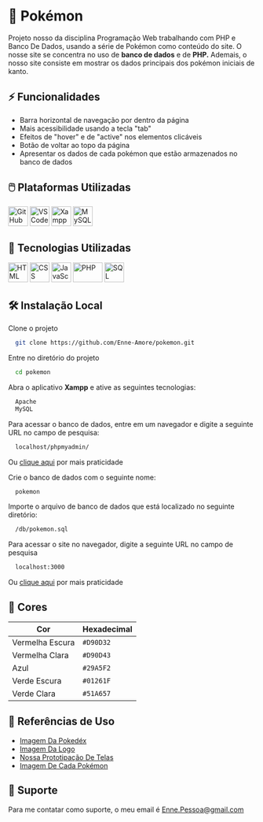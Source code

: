
# 🔴 Pokémon

 Projeto nosso da disciplina Programação Web trabalhando com PHP e Banco De Dados, usando a série de Pokémon como conteúdo do site. O nosse site se concentra no uso de **banco de dados** e de **PHP.** Ademais, o nosso site consiste em mostrar os dados principais dos pokémon iniciais de kanto.


## ⚡ Funcionalidades

 - Barra horizontal de navegação por dentro da página
 - Mais acessibilidade usando a tecla "tab"
 - Efeitos de "hover" e de "active" nos elementos clicáveis
 - Botão de voltar ao topo da página
 - Apresentar os dados de cada pokémon que estão armazenados no banco de dados


## 🖱️ Plataformas Utilizadas

 <p align="left">
   <img src="https://upload.wikimedia.org/wikipedia/commons/thumb/c/c2/GitHub_Invertocat_Logo.svg/250px-GitHub_Invertocat_Logo.svg.png" title="GitHub" alt="GitHub" width="40" height="40"/>
   <img src="https://upload.wikimedia.org/wikipedia/commons/thumb/9/9a/Visual_Studio_Code_1.35_icon.svg/1200px-Visual_Studio_Code_1.35_icon.svg.png" title="VS Code" alt="VS Code" width="40" height="40"/>
   <img src="https://images.sftcdn.net/images/t_app-icon-m/p/11787910-96d2-11e6-ab89-00163ec9f5fa/403594526/xampp-windows-icon.png" title="Xampp" alt="Xampp" width="40" height="40"/>
   <img src="https://www.techspot.com/images2/downloads/topdownload/2020/01/2020-01-28-ts3_thumbs-c3e.png" title="MySQL" alt="MySQL" width="40" height="40"/>
 </p>


## 🚀 Tecnologias Utilizadas

 <p align="left">
   <img src="https://cdn.jsdelivr.net/gh/devicons/devicon/icons/html5/html5-original.svg" title="HTML" alt="HTML" width="40" height="40"/>
   <img src="https://upload.wikimedia.org/wikipedia/commons/thumb/a/ab/Official_CSS_Logo.svg/2048px-Official_CSS_Logo.svg.png" title="CSS" alt="CSS" width="40" height="40"/>
   <img src="https://cdn.jsdelivr.net/gh/devicons/devicon/icons/javascript/javascript-original.svg" title="JavaScript" alt="JavaScript" width="40" height="40"/>
   <img src="https://upload.wikimedia.org/wikipedia/commons/thumb/2/27/PHP-logo.svg/1200px-PHP-logo.svg.png" title="PHP" alt="PHP" width="60" height="40"/>
   <img src="https://desenvolvimentoaberto.org/wp-content/uploads/2016/11/logoazuresql.png" title="SQL" alt="SQL" width="40" height="40"/>
 </p>


## 🛠️ Instalação Local

 Clone o projeto
 
 ```bash
   git clone https://github.com/Enne-Amore/pokemon.git
 ```
 
 Entre no diretório do projeto
 
 ```bash
   cd pokemon
 ```
 
 Abra o aplicativo **Xampp** e ative as seguintes tecnologias:
 
 ```bash
   Apache
   MySQL
 ```
 
 Para acessar o banco de dados, entre em um navegador e digite a seguinte URL no campo de pesquisa:
 
 ```bash
   localhost/phpmyadmin/
 ```
 Ou [clique aqui](http://localhost/phpmyadmin/) por mais praticidade
 
 Crie o banco de dados com o seguinte nome:
 
 ```bash
   pokemon
 ```
 
 Importe o arquivo de banco de dados que está localizado no seguinte diretório:
 
 ```bash
   /db/pokemon.sql
 ```
 
 Para acessar o site no navegador, digite a seguinte URL no campo de pesquisa
 
 ```bash
   localhost:3000
 ```
 Ou [clique aqui](http://localhost:3000) por mais praticidade


## 🌈 Cores

 | Cor             | Hexadecimal |
 | --------------- | ----------- |
 | Vermelha Escura | `#D90D32`   |
 | Vermelha Clara  | `#D90D43`   |
 | Azul            | `#29A5F2`   |
 | Verde Escura    | `#01261F`   |
 | Verde Clara     | `#51A657`   |


## 🌟 Referências de Uso

 - [Imagem Da Pokedéx](https://pokemon.fandom.com/pt-br/wiki/Pok%C3%A9dex)
 - [Imagem Da Logo](https://pluspng.com/png-36599.html)
 - [Nossa Prototipação De Telas](https://www.figma.com/file/QPF2T60f5qUnD8yYlQn3LM/Pok%C3%A9mon?type=design&node-id=0%3A1&mode=design&t=ykjuK32x2pNWsca2-1)
 - [Imagem De Cada Pokémon](https://www.serebii.net/pokemon/nationalpokedex.shtml)


## 🔧 Suporte

Para me contatar como suporte, o meu email é [Enne.Pessoa@gmail.com](mailto:Enne.Pessoa@gmail.com)

